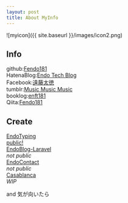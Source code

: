 ```yaml
---
layout: post
title: About MyInfo
---
```


![myicon]({{ site.baseurl }}/images/icon2.png)

## Info  
github:[Fendo181](https://github.com/Fendo181)  
HatenaBlog:[Endo Tech Blog](http://kikuchi1201.hateblo.jp/)  
Facebook:[遠藤太徳](https://www.facebook.com/profile.php?id=100005137202491)  
tumblr:[Music Music Music](https://music-3.tumblr.com/)  
booklog:[enft181](http://booklog.jp/users/enft181)  
Qiita:[Fendo181](https://keep.google.com/u/0/#home)

## Create
[EndoTyping](https://github.com/Fendo181/EndoTyping)  
[public!](https://desolate-hamlet-48622.herokuapp.com/)  
[EndoBlog-Laravel](https://github.com/Fendo181/EndoBlog-Laravel)  
_not public_  
[EndoContact](https://github.com/Fendo181/EndoContact_FuelPHP)  
_not public_  
[Casablanca](https://github.com/Fendo181/Casablanca_MVC)  
_WIP_

and 気が向いたら

